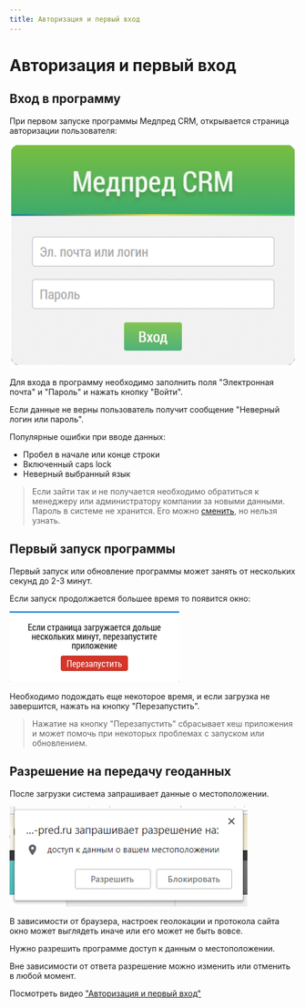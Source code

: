 ```yaml
---
title: Авторизация и первый вход
---
```


# Авторизация и первый вход

## Вход в программу

При первом запуске программы Медпред CRM, открывается страница авторизации пользователя:

![](../images/common-start-login-form.png)

Для входа в программу необходимо заполнить поля "Электронная почта" и "Пароль" и нажать кнопку "Войти".

Если данные не верны пользователь получит сообщение "Неверный логин или пароль".

Популярные ошибки при вводе данных:
- Пробел в начале или конце строки
- Включенный caps lock
- Неверный выбранный язык

> Если зайти так и не получается необходимо обратиться к менеджеру или администратору компании за новыми данными.
> Пароль в системе не хранится. Его можно [сменить](accounts-user-password.html), но нельзя узнать.

## Первый запуск программы

Первый запуск или обновление программы может занять от нескольких секунд до 2-3 минут.

Если запуск продолжается большее время то появится окно:

![](../images/common-start-long.png)

Необходимо подождать еще некоторое время, и если загрузка не завершится, нажать на кнопку "Перезапустить".

> Нажатие на кнопку "Перезапустить" сбрасывает кеш приложения и может помочь при некоторых проблемах с запуском или обновлением.

## Разрешение на передачу геоданных

После загрузки система запрашивает данные о местоположении.

![](../images/common-start-location.png)

В зависимости от браузера, настроек геолокации и протокола сайта окно может выглядеть иначе или его может не быть вовсе.

Нужно разрешить программе доступ к данным о местоположении.

Вне зависимости от ответа разрешение можно изменить или отменить в любой момент.

Посмотреть видео ["Авторизация и первый вход"](https://storage.yandexcloud.net/support-files/video/common-start.mp4)
